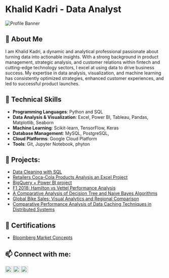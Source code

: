 # Khalid Kadri - Data Analyst

![Profile Banner](https://unsplash.com/photos/photo-of-outer-space-Q1p7bh3SHj8)

## 👋 About Me

I am Khalid Kadri, a dynamic and analytical professional passionate about turning data into actionable insights. With a strong background in product management, strategic analysis, and customer relations within fintech and cutting-edge technology sectors, I excel at using data to drive business success. My expertise in data analysis, visualization, and machine learning has consistently optimized strategies, enhanced customer experiences, and led to successful product launches.

## 🔧 Technical Skills

- **Programming Languages**: Python and SQL
- **Data Analysis & Visualization**: Excel, Power BI, Tableau, Pandas, Matplotlib, Seaborn
- **Machine Learning**: Scikit-learn, TensorFlow, Keras
- **Database Management**: MySQL, PostgreSQL,
- **Cloud Platforms**: Google Cloud Platform
- **Tools**: Git, Jupyter Notebook, phyton

  
## 💼 Projects:

- [Data Cleaning with SQL](https://github.com/kmkadri/SQL-Data-Cleaning-Project)
- [Retailers Coca-Cola Products Analysis an Excel Project](https://github.com/kmkadri/Excel-Project)
- [BigQuery + Power BI project](https://github.com/kmkadri/An-End-To-End-Project-BigQuery-Power-BI)
- [F1 2018: Hamilton vs Vettel Performance Analysis](https://github.com/kmkadri/F1-2018-Hamilton-vs-Vettel-Performance-Analysis)
- [A Comparative Analysis of Decision Tree and Naive Bayes Algorithms](https://github.com/kmkadri/A-Comparative-Analysis-of-Decision-Tree-and-Naive-Bayes-Algorithms)
- [Global Bike Sales: Visual Analytics and Regional Comparison](https://github.com/kmkadri/Global-Bike-Sales-Visual-Analytics-and-Regional-Comparison)
- [Comparative Performance Analysis of Data Caching Techniques in Distributed Systems](https://github.com/kmkadri/Comparative-Performance-Analysis-of-Data-Caching-Techniques-in-Distributed-Systems)


<h2>📄 Certifications</h2>

-  [Bloomberg Market Concepts](https://drive.google.com/file/d/1vGuUCgGP68FQ3qYdwAVc5s2TNOMjE4vB/view)

## 📫 Connect with me:


[<img align="left" alt="KhalidKadri | Email" width="22px" src="https://cdn.jsdelivr.net/npm/simple-icons@v3/icons/gmail.svg" />][email]
[<img align="left" alt="KhalidKadri | LinkedIn" width="22px" src="https://cdn.jsdelivr.net/npm/simple-icons@v3/icons/linkedin.svg" />][linkedin]
[<img align="left" alt="KhalidKadri | X" width="22px" src="https://upload.wikimedia.org/wikipedia/commons/c/cc/X_icon.svg" />][X]


[Email]: mailto:kmkadri10@gmail.com
[LinkedIn]: https://linkedin.com/in/khalidkadri
[X]: https://x.com/kmkadri_



<!--
**kmkadri/kmkadri is a ✨ special ✨ repository because its `README.md` (this file) appears on your GitHub profile. You can click the Preview link to take a look at your changes.

Here are some ideas to get you started:

- 🔭 I’m currently working on ...
- 🌱 I’m currently learning ...
- 👯 I’m looking to collaborate on ...
- 🤔 I’m looking for help with ...
- 💬 Ask me about ...
- 📫 How to reach me: ...
- 😄 Pronouns: ...
- ⚡ Fun fact: ...
-->
